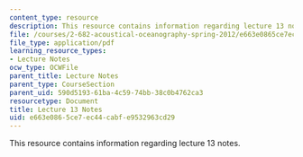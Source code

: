 ```yaml
---
content_type: resource
description: This resource contains information regarding lecture 13 notes.
file: /courses/2-682-acoustical-oceanography-spring-2012/e663e0865ce7ec44cabfe9532963cd29_MIT2_682S12_lec13.pdf
file_type: application/pdf
learning_resource_types:
- Lecture Notes
ocw_type: OCWFile
parent_title: Lecture Notes
parent_type: CourseSection
parent_uid: 590d5193-61ba-4c59-74bb-38c0b4762ca3
resourcetype: Document
title: Lecture 13 Notes
uid: e663e086-5ce7-ec44-cabf-e9532963cd29
---
```

This resource contains information regarding lecture 13 notes.

